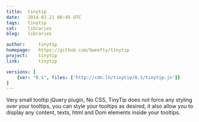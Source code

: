 ```yaml
---
title:	tinytip
date:	2014-02-21 08:45 UTC
tags:	tinytip
cat:	libraries
blog:	libraries

author:		tinytip
homepage:	https://github.com/Sweefty/tinytip
project:	tinytip
link:		tinytip

versions: [
	{ver: "0.1", files: ['http://cdn.lh/tinytip/0.1/tinytip.js']}
]
---
```


Very small tooltip jQuery plugin, No CSS, TinyTip does not force any styling over your tooltips, you can style your tooltips as desired, it also allow you to display any content, texts, html and Dom elements inside your tooltips.